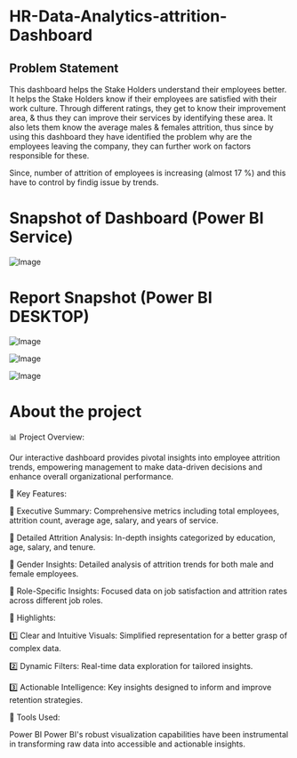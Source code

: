 # HR-Data-Analytics-attrition-Dashboard

## Problem Statement

This dashboard helps the Stake Holders understand their employees better. It helps the Stake Holders know if their employees are satisfied with their work culture. Through different ratings, they get to know their improvement area, & thus they can improve their services by identifying these area. It also lets them know the average males & females attrition, thus since by using this dashboard they have identified the problem why are the employees leaving the company, they can further work on factors responsible for these.

Since, number of attrition of employees is increasing (almost 17 %) and this have to control by findig issue by trends.

# Snapshot of Dashboard (Power BI Service)

![Image](https://github.com/user-attachments/assets/dc7df095-d7cd-45cd-b7d2-75888daf9bde)

 
 # Report Snapshot (Power BI DESKTOP)

 
![Image](https://github.com/user-attachments/assets/a3468016-3de6-4f01-ba6b-1281c7f647a7)

![Image](https://github.com/user-attachments/assets/30709d5d-8e7e-4967-8da1-f8daa367958e)

![Image](https://github.com/user-attachments/assets/efb519d4-35ad-4fd8-878e-b41f55bcf8ee)

 # About the project 

📊 Project Overview:

Our interactive dashboard provides pivotal insights into employee attrition trends, empowering management to make data-driven decisions and enhance overall organizational performance.

💼 Key Features: 

🔹 Executive Summary: Comprehensive metrics including total employees, attrition count, average age, salary, and years of service. 

🔹 Detailed Attrition Analysis: In-depth insights categorized by education, age, salary, and tenure. 

🔹 Gender Insights: Detailed analysis of attrition trends for both male and female employees. 

🔹 Role-Specific Insights: Focused data on job satisfaction and attrition rates across different job roles.

🌟 Highlights:

1️⃣ Clear and Intuitive Visuals: Simplified representation for a better grasp of complex data.

2️⃣ Dynamic Filters: Real-time data exploration for tailored insights. 

3️⃣ Actionable Intelligence: Key insights designed to inform and improve retention strategies.

📌 Tools Used:

Power BI Power BI's robust visualization capabilities have been instrumental in transforming raw data into accessible and actionable insights.
